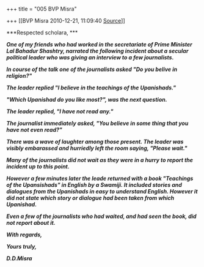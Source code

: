 +++
title = "005 BVP Misra"

+++
[[BVP Misra	2010-12-21, 11:09:40 [Source](https://groups.google.com/g/bvparishat/c/GNxqMmjgz_w)]]



***Respected scholara, ***

***One of my friends who had worked in the secretariate of Prime Minister Lal Bahadur Shashtry, narrated the following incident about a secular political leader who was giving an interview to a few journalists.***

***In course of the talk one of the journalists asked "Do you belive in religion?"***

***The leader replied "I believe in the teachings of the Upanishads."***

***"Which Upanishad do you like most?", was the next question.***

***The leader replied, "I have not read any."***

***The journalist immediately asked, "You believe in some thing that you have not even read?"***

***There was a wave of laughter among those present. The leader was visibly embarassed and hurriedly left the room saying, "Please wait."***

***Many of the journalists did not wait as they were in a hurry to report the incident up to this point.***

***However a few minutes later the leade returned with a book "Teachings of the Upansishads" in English by a Swamiji. It included stories and dialogues from the Upanishads in easy to understand English. However it did not state which story or dialogue had been taken from which Upanishad.***

***Even a few of the journalists who had waited, and had seen the book, did not report about it.***

***With regards,***

***Yours truly,***

***D.D.Misra***



